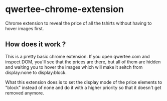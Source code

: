 # qwertee-chrome-extension
Chrome extension to reveal the price of all the tshirts without having to hover images first. 

## How does it work ?
This is a pretty basic chrome extension. If you open qwertee.com and inspect DOM, you'll see that the prices are there, but all of them are hidden and waiting you to hover the images which will make it seitch from display:none to display:block.

What this extension does is to set the display mode of the price elements to "block" instead of none and do it with a higher priority so that it doesn't get removed anymore.
